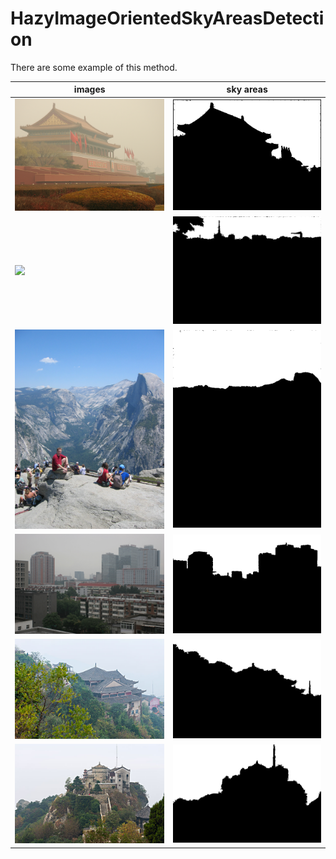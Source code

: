 # HazyImageOrientedSkyAreasDetection

There are some example of this method.


| images | sky areas|
|----|----|
| <img src="pic/1.bmp" width="300"/> | <img src="pic/1_sky.bmp" width="300"/> |
| <img src="pic/2.bmp" width="300"/> | <img src="pic/2_sky.bmp" width="300"/> |
| <img src="pic/3.bmp" width="300"/> | <img src="pic/3_sky.bmp" width="300"/> |
| <img src="pic/4.bmp" width="300"/> | <img src="pic/4_sky.bmp" width="300"/> |
| <img src="pic/5.bmp" width="300"/> | <img src="pic/5_sky.bmp" width="300"/> |
| <img src="pic/6.bmp" width="300"/> | <img src="pic/6_sky.bmp" width="300"/> |
